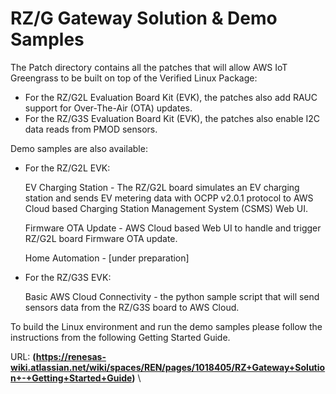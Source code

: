 # RZ/G Gateway Solution & Demo Samples #
The Patch directory contains all the patches that will allow AWS IoT Greengrass to be built on top of the Verified Linux Package:
- For the RZ/G2L Evaluation Board Kit (EVK), the patches also add RAUC support for Over-The-Air (OTA) updates.
- For the RZ/G3S Evaluation Board Kit (EVK), the patches also enable I2C data reads from PMOD sensors.

Demo samples are also available:
- For the RZ/G2L EVK:

  EV Charging Station - The RZ/G2L board simulates an EV charging station and sends EV metering data with OCPP v2.0.1 protocol to AWS Cloud based Charging Station Management System (CSMS) Web UI.

  Firmware OTA Update - AWS Cloud based Web UI to handle and trigger RZ/G2L board Firmware OTA update.

  Home Automation - [under preparation]
- For the RZ/G3S EVK:

  Basic AWS Cloud Connectivity - the python sample script that will send sensors data from the RZ/G3S board to AWS Cloud.

To build the Linux environment and run the demo samples please follow the instructions from the following Getting Started Guide.

URL: **(https://renesas-wiki.atlassian.net/wiki/spaces/REN/pages/1018405/RZ+Gateway+Solution+-+Getting+Started+Guide)** \

